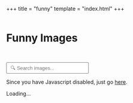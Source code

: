 +++
title = "funny"
template = "index.html"
+++

<style>
/* small layout tweaks so the search sits nicely */
header.funny-header { display: flex; gap: 1rem; align-items: center; margin: 0.75rem 0; flex-wrap: column; }
#funny-search { flex: 1; min-width: 220px; max-width: 720px; padding: 0.35rem 0.6rem; }
#list ul { padding-left: 1rem; margin-top: 0.5rem; }
</style>

<header class="funny-header">
  <h1>Funny Images</h1>
  </header><br>
  <input id="funny-search" type="search" placeholder="🔍 Search images..." aria-label="Search funny images" />

<noscript>Since you have Javascript disabled, just go <a href="https://github.com/CaltropNetwork/website/tree/main/content/funny" target="_blank" rel="noopener noreferrer">here</a>.</noscript>

<div id="list">Loading...</div>

<script src="/funnysearch.js"></script>
